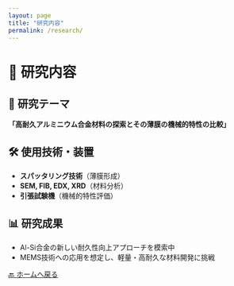 ```yaml
---
layout: page
title: "研究内容"
permalink: /research/
---
```


# 🔬 研究内容
## 🎯 研究テーマ
**「高耐久アルミニウム合金材料の探索とその薄膜の機械的特性の比較」**

## 🛠 使用技術・装置
- **スパッタリング技術**（薄膜形成）
- **SEM, FIB, EDX, XRD**（材料分析）
- **引張試験機**（機械的特性評価）

## 📊 研究成果
- Al-Si合金の新しい耐久性向上アプローチを模索中
- MEMS技術への応用を想定し、軽量・高耐久な材料開発に挑戦

[🔙 ホームへ戻る](/)
